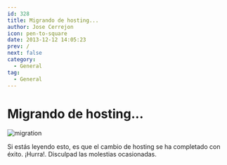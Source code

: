 ```yaml
---
id: 328
title: Migrando de hosting...
author: Jose Cerrejon
icon: pen-to-square
date: 2013-12-12 14:05:23
prev: /
next: false
category:
  - General
tag:
  - General
---
```


# Migrando de hosting...

![migration](/images/migration.jpg)

Si estás leyendo esto, es que el cambio de hosting se ha completado con éxito. ¡Hurra!. Disculpad las molestias ocasionadas.